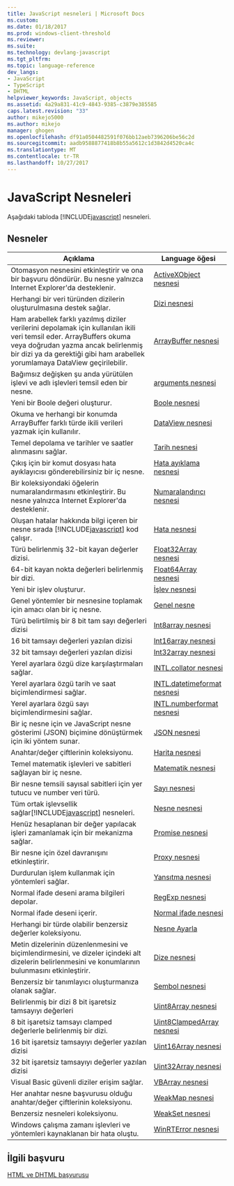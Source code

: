 ```yaml
---
title: JavaScript nesneleri | Microsoft Docs
ms.custom: 
ms.date: 01/18/2017
ms.prod: windows-client-threshold
ms.reviewer: 
ms.suite: 
ms.technology: devlang-javascript
ms.tgt_pltfrm: 
ms.topic: language-reference
dev_langs:
- JavaScript
- TypeScript
- DHTML
helpviewer_keywords: JavaScript, objects
ms.assetid: 4a29a831-41c9-4843-9385-c3879e385585
caps.latest.revision: "33"
author: mikejo5000
ms.author: mikejo
manager: ghogen
ms.openlocfilehash: df91a0504482591f076bb12aeb7396206be56c2d
ms.sourcegitcommit: aadb9588877418b8b55a5612c1d3842d4520ca4c
ms.translationtype: MT
ms.contentlocale: tr-TR
ms.lasthandoff: 10/27/2017
---
```

# <a name="javascript-objects"></a>JavaScript Nesneleri
Aşağıdaki tabloda [!INCLUDE[javascript](../../javascript/includes/javascript-md.md)] nesneleri.  
  
## <a name="objects"></a>Nesneler  
  
|Açıklama|Language öğesi|  
|-----------------|----------------------|  
|Otomasyon nesnesini etkinleştirir ve ona bir başvuru döndürür. Bu nesne yalnızca Internet Explorer'da desteklenir.|[ActiveXObject nesnesi](../../javascript/reference/activexobject-object-javascript.md)|  
|Herhangi bir veri türünden dizilerin oluşturulmasına destek sağlar.|[Dizi nesnesi](../../javascript/reference/array-object-javascript.md)|  
|Ham arabellek farklı yazılmış diziler verilerini depolamak için kullanılan ikili veri temsil eder. ArrayBuffers okuma veya doğrudan yazma ancak belirlenmiş bir dizi ya da gerektiği gibi ham arabellek yorumlamaya DataView geçirilebilir.|[ArrayBuffer nesnesi](../../javascript/reference/arraybuffer-object.md)|  
|Bağımsız değişken şu anda yürütülen işlevi ve adlı işlevleri temsil eden bir nesne.|[arguments nesnesi](../../javascript/reference/arguments-object-javascript.md)|  
|Yeni bir Boole değeri oluşturur.|[Boole nesnesi](../../javascript/reference/boolean-object-javascript.md)|  
|Okuma ve herhangi bir konumda ArrayBuffer farklı türde ikili verileri yazmak için kullanılır.|[DataView nesnesi](../../javascript/reference/dataview-object.md)|  
|Temel depolama ve tarihler ve saatler alınmasını sağlar.|[Tarih nesnesi](../../javascript/reference/date-object-javascript.md)|  
|Çıkış için bir komut dosyası hata ayıklayıcısı gönderebilirsiniz bir iç nesne.|[Hata ayıklama nesnesi](../../javascript/reference/debug-object-javascript.md)|  
|Bir koleksiyondaki öğelerin numaralandırmasını etkinleştirir. Bu nesne yalnızca Internet Explorer'da desteklenir.|[Numaralandırıcı nesnesi](../../javascript/reference/enumerator-object-javascript.md)|  
|Oluşan hatalar hakkında bilgi içeren bir nesne sırada [!INCLUDE[javascript](../../javascript/includes/javascript-md.md)] kod çalışır.|[Hata nesnesi](../../javascript/reference/error-object-javascript.md)|  
|Türü belirlenmiş 32-bit kayan değerler dizisi.|[Float32Array nesnesi](../../javascript/reference/float32array-object.md)|  
|64-bit kayan nokta değerleri belirlenmiş bir dizi.|[Float64Array nesnesi](../../javascript/reference/float64array-object.md)|  
|Yeni bir işlev oluşturur.|[İşlev nesnesi](../../javascript/reference/function-object-javascript.md)|  
|Genel yöntemler bir nesnesine toplamak için amacı olan bir iç nesne.|[Genel nesne](../../javascript/reference/global-object-javascript.md)|  
|Türü belirtilmiş bir 8 bit tam sayı değerleri dizisi|[Int8array nesnesi](../../javascript/reference/int8array-object.md)|  
|16 bit tamsayı değerleri yazılan dizisi|[Int16array nesnesi](../../javascript/reference/int16array-object.md)|  
|32 bit tamsayı değerleri yazılan dizisi|[Int32array nesnesi](../../javascript/reference/int32array-object.md)|  
|Yerel ayarlara özgü dize karşılaştırmaları sağlar.|[INTL.collator nesnesi](../../javascript/reference/intl-collator-object-javascript.md)|  
|Yerel ayarlara özgü tarih ve saat biçimlendirmesi sağlar.|[INTL.datetimeformat nesnesi](../../javascript/reference/intl-datetimeformat-object-javascript.md)|  
|Yerel ayarlara özgü sayı biçimlendirmesini sağlar.|[INTL.numberformat nesnesi](../../javascript/reference/intl-numberformat-object-javascript.md)|  
|Bir iç nesne için ve JavaScript nesne gösterimi (JSON) biçimine dönüştürmek için iki yöntem sunar.|[JSON nesnesi](../../javascript/reference/json-object-javascript.md)|  
|Anahtar/değer çiftlerinin koleksiyonu.|[Harita nesnesi](../../javascript/reference/map-object-javascript.md)|  
|Temel matematik işlevleri ve sabitleri sağlayan bir iç nesne.|[Matematik nesnesi](../../javascript/reference/math-object-javascript.md)|  
|Bir nesne temsili sayısal sabitleri için yer tutucu ve number veri türü.|[Sayı nesnesi](../../javascript/reference/number-object-javascript.md)|  
|Tüm ortak işlevsellik sağlar[!INCLUDE[javascript](../../javascript/includes/javascript-md.md)] nesneleri.|[Nesne nesnesi](../../javascript/reference/object-object-javascript.md)|  
|Henüz hesaplanan bir değer yapılacak işleri zamanlamak için bir mekanizma sağlar.|[Promise nesnesi](../../javascript/reference/promise-object-javascript.md)|  
|Bir nesne için özel davranışını etkinleştirir.|[Proxy nesnesi](../../javascript/reference/proxy-object-javascript.md)|  
|Durdurulan işlem kullanmak için yöntemleri sağlar.|[Yansıtma nesnesi](../../javascript/reference/reflect-object-javascript.md)|  
|Normal ifade deseni arama bilgileri depolar.|[RegExp nesnesi](../../javascript/reference/regexp-object-javascript.md)|  
|Normal ifade deseni içerir.|[Normal ifade nesnesi](../../javascript/reference/regular-expression-object-javascript.md)|  
|Herhangi bir türde olabilir benzersiz değerler koleksiyonu.|[Nesne Ayarla](../../javascript/reference/set-object-javascript.md)|  
|Metin dizelerinin düzenlenmesini ve biçimlendirmesini, ve dizeler içindeki alt dizelerin belirlenmesini ve konumlarının bulunmasını etkinleştirir.|[Dize nesnesi](../../javascript/reference/string-object-javascript.md)|  
|Benzersiz bir tanımlayıcı oluşturmanıza olanak sağlar.|[Sembol nesnesi](../../javascript/reference/symbol-object-javascript.md)|  
|Belirlenmiş bir dizi 8 bit işaretsiz tamsayıyı değerleri|[Uint8Array nesnesi](../../javascript/reference/uint8array-object.md)|  
|8 bit işaretsiz tamsayı clamped değerlerle belirlenmiş bir dizi.|[Uint8ClampedArray nesnesi](../../javascript/reference/uint8clampedarray-object-javascript.md)|  
|16 bit işaretsiz tamsayıyı değerler yazılan dizisi|[Uint16Array nesnesi](../../javascript/reference/uint16array-object.md)|  
|32 bit işaretsiz tamsayıyı değerler yazılan dizisi|[Uint32Array nesnesi](../../javascript/reference/uint32array-object.md)|  
|Visual Basic güvenli diziler erişim sağlar.|[VBArray nesnesi](../../javascript/reference/vbarray-object-javascript.md)|  
|Her anahtar nesne başvurusu olduğu anahtar/değer çiftlerinin koleksiyonu.|[WeakMap nesnesi](../../javascript/reference/weakmap-object-javascript.md)|  
|Benzersiz nesneleri koleksiyonu.|[WeakSet nesnesi](../../javascript/reference/weakset-object-javascript.md)|  
|Windows çalışma zamanı işlevleri ve yöntemleri kaynaklanan bir hata oluştu.|[WinRTError nesnesi](../../javascript/reference/winrterror-object-javascript.md)|  
  
## <a name="related-reference"></a>İlgili başvuru  
 [HTML ve DHTML başvurusu](http://go.microsoft.com/fwlink/?LinkId=148095)